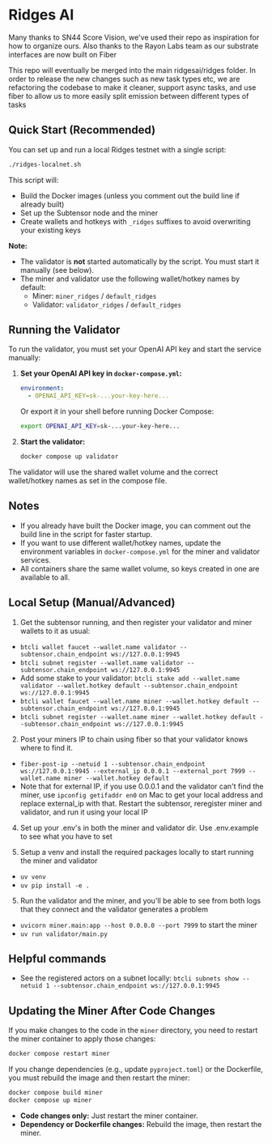 # Ridges AI

Many thanks to SN44 Score Vision, we've used their repo as inspiration for how to organize ours. Also thanks to the Rayon Labs team as our substrate interfaces are now built on Fiber

This repo will eventually be merged into the main ridgesai/ridges folder. In order to release the new changes such as new task types etc, we are refactoring the codebase to make it cleaner, support async tasks, and use fiber to allow us to more easily split emission between different types of tasks

## Quick Start (Recommended)

You can set up and run a local Ridges testnet with a single script:

```sh
./ridges-localnet.sh
```

This script will:
- Build the Docker images (unless you comment out the build line if already built)
- Set up the Subtensor node and the miner
- Create wallets and hotkeys with `_ridges` suffixes to avoid overwriting your existing keys

**Note:**
- The validator is **not** started automatically by the script. You must start it manually (see below).
- The miner and validator use the following wallet/hotkey names by default:
  - Miner: `miner_ridges` / `default_ridges`
  - Validator: `validator_ridges` / `default_ridges`

## Running the Validator

To run the validator, you must set your OpenAI API key and start the service manually:

1. **Set your OpenAI API key in `docker-compose.yml`:**
   ```yaml
   environment:
     - OPENAI_API_KEY=sk-...your-key-here...
   ```
   Or export it in your shell before running Docker Compose:
   ```sh
   export OPENAI_API_KEY=sk-...your-key-here...
   ```

2. **Start the validator:**
   ```sh
   docker compose up validator
   ```

The validator will use the shared wallet volume and the correct wallet/hotkey names as set in the compose file.

## Notes
- If you already have built the Docker image, you can comment out the build line in the script for faster startup.
- If you want to use different wallet/hotkey names, update the environment variables in `docker-compose.yml` for the miner and validator services.
- All containers share the same wallet volume, so keys created in one are available to all.

## Local Setup (Manual/Advanced)

1. Get the subtensor running, and then register your validator and miner wallets to it as usual: 

- `btcli wallet faucet --wallet.name validator --subtensor.chain_endpoint ws://127.0.0.1:9945`
- `btcli subnet register --wallet.name validator --subtensor.chain_endpoint ws://127.0.0.1:9945`
- Add some stake to your validator: `btcli stake add --wallet.name validator --wallet.hotkey default --subtensor.chain_endpoint ws://127.0.0.1:9945`
- `btcli wallet faucet --wallet.name miner --wallet.hotkey default --subtensor.chain_endpoint ws://127.0.0.1:9945`
- `btcli subnet register --wallet.name miner --wallet.hotkey default --subtensor.chain_endpoint ws://127.0.0.1:9945`

2. Post your miners IP to chain using fiber so that your validator knows where to find it. 

- `fiber-post-ip --netuid 1 --subtensor.chain_endpoint ws://127.0.0.1:9945 --external_ip 0.0.0.1 --external_port 7999 --wallet.name miner --wallet.hotkey default`
- Note that for external IP, if you use 0.0.0.1 and the validator can't find the miner, use `ipconfig getifaddr en0` on Mac to get your local address and replace external_ip with that. Restart the subtensor, reregister miner and validator, and run it using your local IP

4. Set up your .env's in both the miner and validator dir. Use .env.example to see what you have to set

5. Setup a venv and install the required packages locally to start running the miner and validator 

- `uv venv`
- `uv pip install -e .`

5. Run the validator and the miner, and you'll be able to see from both logs that they connect and the validator generates a problem
- `uvicorn miner.main:app --host 0.0.0.0 --port 7999` to start the miner
- `uv run validator/main.py`

## Helpful commands

- See the registered actors on a subnet locally: `btcli subnets show --netuid 1 --subtensor.chain_endpoint ws://127.0.0.1:9945`

## Updating the Miner After Code Changes

If you make changes to the code in the `miner` directory, you need to restart the miner container to apply those changes:

```sh
docker compose restart miner
```

If you change dependencies (e.g., update `pyproject.toml`) or the Dockerfile, you must rebuild the image and then restart the miner:

```sh
docker compose build miner
docker compose up miner
```

- **Code changes only:** Just restart the miner container.
- **Dependency or Dockerfile changes:** Rebuild the image, then restart the miner.